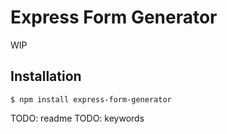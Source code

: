 # Express Form Generator

WIP

## Installation
```
$ npm install express-form-generator
```
TODO: readme
TODO: keywords
